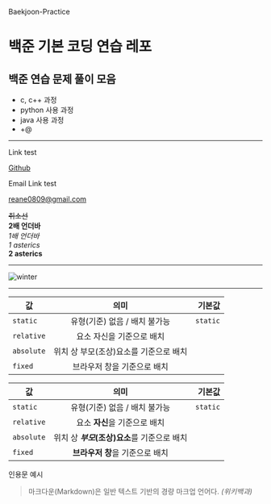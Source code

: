 Baekjoon-Practice
# 백준 기본 코딩 연습 레포
## 백준 연습 문제 풀이 모음


- c, c++ 과정 
- python 사용 과정
- java 사용 과정
- +@

***

Link test

[Github](https://github.com/reane0809/Baekjoon-Practice, "git link")

Email Link test

<reane0809@gmail.com>

~~취소선~~   
__2배 언더바__   
_1배 언더바_   
*1 asterics*   
**2 asterics**   

***
![winter](https://user-images.githubusercontent.com/57868072/164887355-accc9a10-8db6-4949-b16d-9c411eb81781.jpg)

***

| 값 | 의미 | 기본값 |
|---|:---:|---:|
| `static` | 유형(기준) 없음 / 배치 불가능 | `static` |
| `relative` | 요소 자신을 기준으로 배치 |  |
| `absolute` | 위치 상 부모(조상)요소를 기준으로 배치 |  |
| `fixed` | 브라우저 창을 기준으로 배치 |  |

값 | 의미 | 기본값
---|:---:|---:
`static` | 유형(기준) 없음 / 배치 불가능 | `static`
`relative` | 요소 **자신**을 기준으로 배치 |
`absolute` | 위치 상 **_부모_(조상)요소**를 기준으로 배치 |
`fixed` | **브라우저 창**을 기준으로 배치 |    

인용문 예시  
> 마크다운(Markdown)은 일반 텍스트 기반의 경량 마크업 언어다.
> _(위키백과)_
